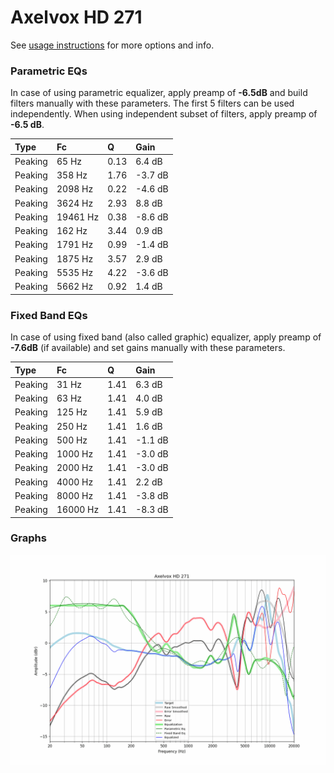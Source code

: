 # Axelvox HD 271
See [usage instructions](https://github.com/jaakkopasanen/AutoEq#usage) for more options and info.

### Parametric EQs
In case of using parametric equalizer, apply preamp of **-6.5dB** and build filters manually
with these parameters. The first 5 filters can be used independently.
When using independent subset of filters, apply preamp of **-6.5 dB**.

| Type    | Fc       |    Q | Gain    |
|:--------|:---------|:-----|:--------|
| Peaking | 65 Hz    | 0.13 | 6.4 dB  |
| Peaking | 358 Hz   | 1.76 | -3.7 dB |
| Peaking | 2098 Hz  | 0.22 | -4.6 dB |
| Peaking | 3624 Hz  | 2.93 | 8.8 dB  |
| Peaking | 19461 Hz | 0.38 | -8.6 dB |
| Peaking | 162 Hz   | 3.44 | 0.9 dB  |
| Peaking | 1791 Hz  | 0.99 | -1.4 dB |
| Peaking | 1875 Hz  | 3.57 | 2.9 dB  |
| Peaking | 5535 Hz  | 4.22 | -3.6 dB |
| Peaking | 5662 Hz  | 0.92 | 1.4 dB  |

### Fixed Band EQs
In case of using fixed band (also called graphic) equalizer, apply preamp of **-7.6dB**
(if available) and set gains manually with these parameters.

| Type    | Fc       |    Q | Gain    |
|:--------|:---------|:-----|:--------|
| Peaking | 31 Hz    | 1.41 | 6.3 dB  |
| Peaking | 63 Hz    | 1.41 | 4.0 dB  |
| Peaking | 125 Hz   | 1.41 | 5.9 dB  |
| Peaking | 250 Hz   | 1.41 | 1.6 dB  |
| Peaking | 500 Hz   | 1.41 | -1.1 dB |
| Peaking | 1000 Hz  | 1.41 | -3.0 dB |
| Peaking | 2000 Hz  | 1.41 | -3.0 dB |
| Peaking | 4000 Hz  | 1.41 | 2.2 dB  |
| Peaking | 8000 Hz  | 1.41 | -3.8 dB |
| Peaking | 16000 Hz | 1.41 | -8.3 dB |

### Graphs
![](./Axelvox%20HD%20271.png)